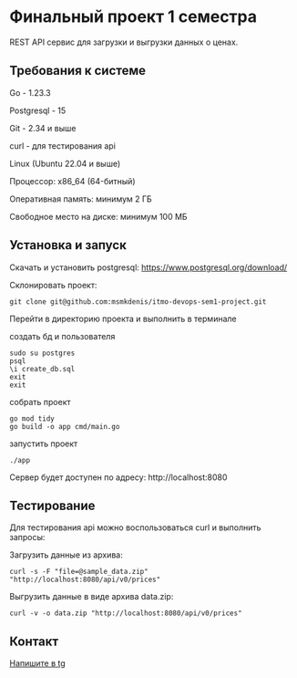# Финальный проект 1 семестра

REST API сервис для загрузки и выгрузки данных о ценах.

## Требования к системе

Go - 1.23.3

Postgresql - 15

Git - 2.34 и выше

curl - для тестирования api

Linux (Ubuntu 22.04 и выше)

Процессор: x86_64 (64-битный)

Оперативная память: минимум 2 ГБ

Свободное место на диске: минимум 100 МБ

## Установка и запуск

Скачать и установить postgresql: https://www.postgresql.org/download/

Склонировать проект:

```
git clone git@github.com:msmkdenis/itmo-devops-sem1-project.git
```

Перейти в директорию проекта и выполнить в терминале

создать бд и пользователя
```
sudo su postgres
psql
\i create_db.sql
exit
exit
```

собрать проект

```
go mod tidy
go build -o app cmd/main.go
```

запустить проект

```
./app
```

Сервер будет доступен по адресу: http://localhost:8080

## Тестирование

Для тестирования api можно воспользоваться curl и выполнить запросы:

Загрузить данные из архива:

```
curl -s -F "file=@sample_data.zip" "http://localhost:8080/api/v0/prices"
```

Выгрузить данные в виде архива data.zip:

```
curl -v -o data.zip "http://localhost:8080/api/v0/prices"
```

## Контакт

[Напишите в tg](https://t.me/kmsdenis)

